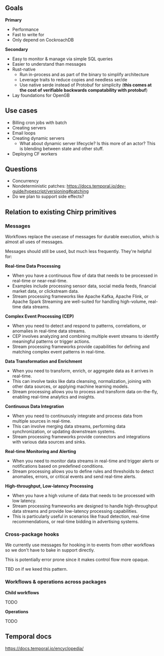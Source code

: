 ## Goals

**Primary**

- Performance
- Fast to write for
- Only depend on CockroachDB

**Secondary**

- Easy to monitor & manage via simple SQL queries
- Easier to understand than messages
- Rust-native
    - Run in-process and as part of the binary to simplify architecture
    - Leverage traits to reduce copies and needless ser/de
    - Use native serde instead of Protobuf for simplicity (**this comes at the cost of verifiable backwards compatability with protobuf**)
- Lay foundations for OpenGB

## Use cases

- Billing cron jobs with batch
- Creating servers
- Email loops
- Creating dynamic servers
    - What about dynamic server lifecycle? Is this more of an actor? This is blending between state and other stuff.
- Deploying CF workers

## Questions

- Concurrency
- Nondeterministic patches: https://docs.temporal.io/dev-guide/typescript/versioning#patching
- Do we plan to support side effects?

## Relation to existing Chirp primitives

### Messages

Workflows replace the usecase of messages for durable execution, which is almost all uses of messages.

Messages should still be used, but much less frequently. They're helpful for:

**Real-time Data Processing**

- When you have a continuous flow of data that needs to be processed in real-time or near-real-time.
- Examples include processing sensor data, social media feeds, financial market data, or clickstream data.
- Stream processing frameworks like Apache Kafka, Apache Flink, or Apache Spark Streaming are well-suited for handling high-volume, real-time data streams.

**Complex Event Processing (CEP)**

- When you need to detect and respond to patterns, correlations, or anomalies in real-time data streams.
- CEP involves analyzing and combining multiple event streams to identify meaningful patterns or trigger actions.
- Stream processing frameworks provide capabilities for defining and matching complex event patterns in real-time.

**Data Transformation and Enrichment**

- When you need to transform, enrich, or aggregate data as it arrives in real-time.
- This can involve tasks like data cleansing, normalization, joining with other data sources, or applying machine learning models.
- Stream processing allows you to process and transform data on-the-fly, enabling real-time analytics and insights.

**Continuous Data Integration**

- When you need to continuously integrate and process data from multiple sources in real-time.
- This can involve merging data streams, performing data synchronization, or updating downstream systems.
- Stream processing frameworks provide connectors and integrations with various data sources and sinks.

**Real-time Monitoring and Alerting**

- When you need to monitor data streams in real-time and trigger alerts or notifications based on predefined conditions.
- Stream processing allows you to define rules and thresholds to detect anomalies, errors, or critical events and send real-time alerts.

**High-throughput, Low-latency Processing**

- When you have a high volume of data that needs to be processed with low latency.
- Stream processing frameworks are designed to handle high-throughput data streams and provide low-latency processing capabilities.
- This is particularly useful in scenarios like fraud detection, real-time recommendations, or real-time bidding in advertising systems.

### Cross-package hooks

We currently use messages for hooking in to events from other workflows so we don't have to bake in support directly.

This is potentially error prone since it makes control flow more opaque.

TBD on if we keed this pattern.

### Workflows & operations across packages

**Child workflows**

TODO

**Operations**

TODO

## Temporal docs

https://docs.temporal.io/encyclopedia/

